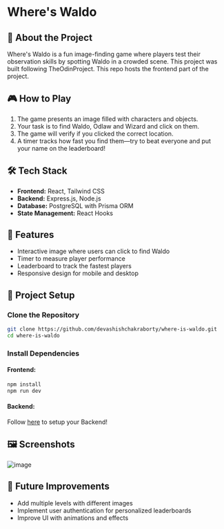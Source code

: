 # Where's Waldo

## 📌 About the Project
Where's Waldo is a fun image-finding game where players test their observation skills by spotting Waldo in a crowded scene. This project was built following TheOdinProject. This repo hosts the frontend part of the project.

## 🎮 How to Play
1. The game presents an image filled with characters and objects.
2. Your task is to find Waldo, Odlaw and Wizard and click on them.
3. The game will verify if you clicked the correct location.
4. A timer tracks how fast you find them—try to beat everyone and put your name on the leaderboard!

## 🛠 Tech Stack
- **Frontend:** React, Tailwind CSS
- **Backend:** Express.js, Node.js
- **Database:** PostgreSQL with Prisma ORM
- **State Management:** React Hooks

## 🚀 Features
- Interactive image where users can click to find Waldo
- Timer to measure player performance
- Leaderboard to track the fastest players
- Responsive design for mobile and desktop

## 📂 Project Setup
### Clone the Repository
```sh
git clone https://github.com/devashishchakraborty/where-is-waldo.git
cd where-is-waldo
```

### Install Dependencies
#### Frontend:
```sh
npm install
npm run dev
```
#### Backend:
Follow [here](https://github.com/devashishchakraborty/waldo-backend) to setup your Backend!

## 🖼 Screenshots
![image](https://github.com/user-attachments/assets/7e756107-8b25-4945-9e19-dd5d16717072)

## 📝 Future Improvements
- Add multiple levels with different images
- Implement user authentication for personalized leaderboards
- Improve UI with animations and effects

